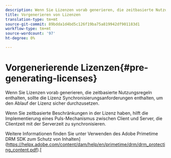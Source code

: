 ```yaml
---
description: Wenn Sie Lizenzen vorab generieren, die zeitbasierte Nutzungsregeln enthalten, sollte die Lizenz Synchronisierungsanforderungen enthalten, um den Ablauf der Lizenz sicher durchzusetzen.
title: Vorgenerieren von Lizenzen
translation-type: tm+mt
source-git-commit: 89bdda1d4bd5c126f19ba75a819942df901183d1
workflow-type: tm+mt
source-wordcount: '97'
ht-degree: 0%

---
```



# Vorgenerierende Lizenzen{#pre-generating-licenses}

Wenn Sie Lizenzen vorab generieren, die zeitbasierte Nutzungsregeln enthalten, sollte die Lizenz Synchronisierungsanforderungen enthalten, um den Ablauf der Lizenz sicher durchzusetzen.

Wenn Sie zeitbasierte Beschränkungen in der Lizenz haben, hilft die Implementierung eines Puls-Mechanismus zwischen Client und Server, die Clientzeit mit der Serverzeit zu synchronisieren.

Weitere Informationen finden Sie unter Verwenden des Adobe Primetime DRM SDK zum Schutz von Inhalten](https://helpx.adobe.com/content/dam/help/en/primetime/drm/drm_protecting_content.pdf).[
